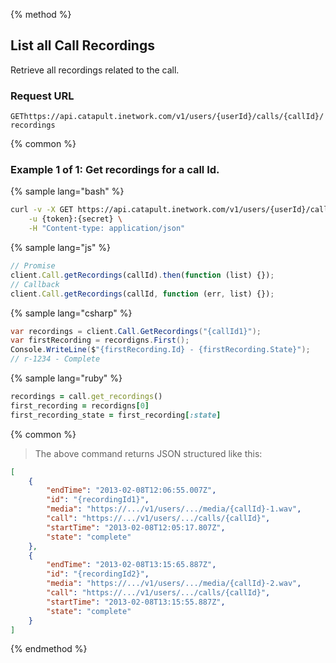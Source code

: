 {% method %}

## List all Call Recordings
Retrieve all recordings related to the call.

### Request URL

<code class="get">GET</code>`https://api.catapult.inetwork.com/v1/users/{userId}/calls/{callId}/recordings`

{% common %}

### Example 1 of 1: Get recordings for a call Id.

{% sample lang="bash" %}

```bash
curl -v -X GET https://api.catapult.inetwork.com/v1/users/{userId}/calls/{callId}/recordigns \
	-u {token}:{secret} \
	-H "Content-type: application/json"
```

{% sample lang="js" %}

```js
// Promise
client.Call.getRecordings(callId).then(function (list) {});
// Callback
client.Call.getRecordings(callId, function (err, list) {});
```

{% sample lang="csharp" %}

```csharp
var recordings = client.Call.GetRecordings("{callId1}");
var firstRecording = recordigns.First();
Console.WriteLine($"{firstRecording.Id} - {firstRecording.State}");
// r-1234 - Complete
```

{% sample lang="ruby" %}

```ruby
recordings = call.get_recordings()
first_recording = recordigns[0]
first_recording_state = first_recording[:state]
```

{% common %}

> The above command returns JSON structured like this:

```json
[
	{
		"endTime": "2013-02-08T12:06:55.007Z",
		"id": "{recordingId1}",
		"media": "https://.../v1/users/.../media/{callId}-1.wav",
		"call": "https://.../v1/users/.../calls/{callId}",
		"startTime": "2013-02-08T12:05:17.807Z",
		"state": "complete"
	},
	{
		"endTime": "2013-02-08T13:15:65.887Z",
		"id": "{recordingId2}",
		"media": "https://.../v1/users/.../media/{callId}-2.wav",
		"call": "https://.../v1/users/.../calls/{callId}",
		"startTime": "2013-02-08T13:15:55.887Z",
		"state": "complete"
	}
]
```
{% endmethod %}
